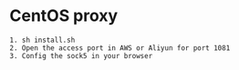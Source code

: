 # CentOS proxy 

```
1. sh install.sh
2. Open the access port in AWS or Aliyun for port 1081
3. Config the sock5 in your browser
```
